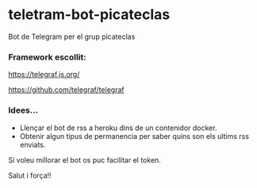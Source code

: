 # teletram-bot-picateclas

Bot de Telegram per el grup picateclas

### Framework escollit:

https://telegraf.js.org/

https://github.com/telegraf/telegraf

### Idees...

- Llençar el bot de rss a heroku dins de un contenidor docker.
- Obtenir algun tipus de permanencia per saber quins son els ultims rss enviats.

Si voleu millorar el bot os puc facilitar el token.

Salut i força!!
